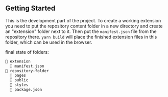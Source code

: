 
## Getting Started

This is the development part of the project. To create a working extension you need to put the repository content folder in a new directory and create an "extension" folder next to it. Then put the `manifest.json` file from the repository there. `yarn build` will place the finished extension files in this folder, which can be used in the browser.

final state of folders:

```bash
📂 extension
  📄 manifest.json
📂 repository-folder
  📂 pages
  📂 public
  📂 styles
  📄 package.json
```
